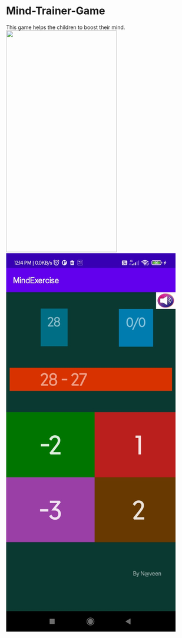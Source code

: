 # Mind-Trainer-Game
This game helps the children to boost their mind.
<image src="images/image1.jpeg" width="300" height="600"
       />
![](images/image1.jpeg)

